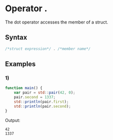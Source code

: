 # Operator .

The dot operator accesses the member of a struct.

## Syntax
```js
/*struct expression*/ . /*member name*/
```

## Examples

### 1)
```js
function main() {
	var pair = std::pair(42, 0);
	pair.second = 1337;
	std::println(pair.first);
	std::println(pair.second);
}
```
Output:
```
42
1337
```